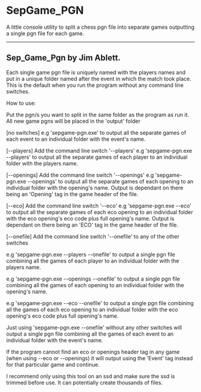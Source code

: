 # SepGame_PGN
A little console utility to split a chess pgn file into separate games outputting a single pgn file for each game.


 ---------------------------
 Sep_Game_Pgn by Jim Ablett.
 ---------------------------


 Each single game pgn file is uniquely named with the players names and put in a unique folder named after the 
 event in which the match took place. This is the default when you run the program without any command line switches.
 
 
 How to use:
 
 Put the pgn/s you want to split in the same folder as the program as run it. All new game pgns will be placed in the
 'output' folder 
 
 
 [no switches]
 e.g 'sepgame-pgn.exe' to output all the separate games of each event to an individual folder with the event's name.
 
 
 [--players]
 Add the command line switch '--players' e.g 'sepgame-pgn.exe --players' to output all the separate games of each player 
 to an individual folder with the players name. 
 
 
 [--openings]
 Add the command line switch '--openings' e.g 'sepgame-pgn.exe --openings' to output all the separate games of each opening 
 to an individual folder with the opening's name.  Output is dependant on there being an 'Opening' tag in the game header 
 of the file.
 
 
 [--eco]
 Add the command line switch '--eco' e.g 'sepgame-pgn.exe --eco' to output all the separate games of each eco opening to an 
 individual folder with the eco opening's eco code plus full opening's name. Output is dependant on there being an 'ECO' tag 
 in the game header of the file.
 
 
 [--onefile]
 Add the command line switch '--onefile' to any of the other switches 
 
 
 e.g 'sepgame-pgn.exe --players --onefile' 
 to output a single pgn file combining all the games of each player to an individual folder with the players name.
 
 e.g 'sepgame-pgn.exe --openings --onefile' 
 to output a single pgn file combining all the games of each opening to an individual folder with the opening's name.  

 e.g 'sepgame-pgn.exe --eco --onefile' 
 to output a single pgn file combining all the games of each eco opening to an individual  folder with the eco opening's eco code 
 plus full opening's name.
 
 
 Just using 'sepgame-pgn.exe --onefile' without any other switches will output a single pgn file combining all the games of each 
 event to an individual folder with the event's name. 
 
 
 
 If the program cannot find an eco or openings header tag in any game (when using --eco or --openings) it will output using 
 the 'Event' tag instead for that particular game and continue.
 
 
 
 
 I recommend only using this tool on an ssd and make sure the ssd is trimmed before use.  It can potentially create
 thousands of files.
 